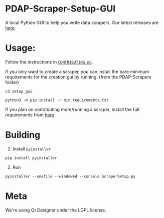 # PDAP-Scraper-Setup-GUI
A local Python GUI to help you write data scrapers. Our latest releases are [here](https://github.com/Police-Data-Accessibility-Project/PDAP-Scrapers/releases).

# Usage:
Follow the instructions in [`CONTRIBUTING.md`](https://github.com/Police-Data-Accessibility-Project/PDAP-Scrapers/blob/main/CONTRIBUTING.md).

If you only want to create a scraper, you can install the bare minimum requirements for the creation gui by running:
(from the PDAP-Scrapers folder)
```
cd setup_gui
```
```
python3 -m pip install -r min_requirements.txt
```

If you plan on contributing more/running a scraper, install the full requirements from [here](https://github.com/Police-Data-Accessibility-Project/PDAP-Scrapers/blob/main/requirements.txt)

# Building
1. Install `pyinstaller`
```
pip install pyinstaller
```
2. Run
```
pyinstaller --onefile --windowed --console ScraperSetup.py
```

# Meta
We're using Qt Designer under the LGPL license.
